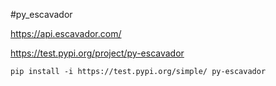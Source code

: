 #py_escavador

https://api.escavador.com/ 

https://test.pypi.org/project/py-escavador

```
pip install -i https://test.pypi.org/simple/ py-escavador
```
